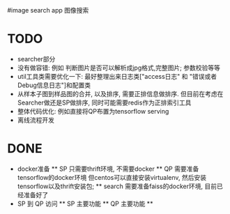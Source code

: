 #image search app
图像搜索

# TODO
* searcher部分
* 没有做容错: 例如 判断图片是否可以解析成jpg格式,完整图片; 参数校验等等
* util工具类需要优化一下: 最好整理出来日志类["access日志" 和 "错误或者Debug信息日志"]和配置类
* 从样本子图到样品图的合并, 以及排序, 需要正排信息做排序. 但目前在考虑在Searcher做还是SP做排序,
    同时可能需要redis作为正排索引工具
* 整体代码优化: 例如直接将QP布置为tensorflow serving
* 离线流程开发

# DONE
* docker准备
  ** SP 只需要thrift环境, 不需要docker
  ** QP 需要准备tensorflow的docker环境
     但centos可以直接安装virtualenv, 然后安装tensorflow以及thrift安装包;
  ** search 需要准备faiss的docker环境, 目前已经准备好了
* SP 到 QP 访问
  ** SP 主要功能
  ** QP 主要功能
  **
